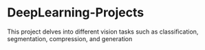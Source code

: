 # DeepLearning-Projects
This project delves into different vision tasks such as classification, segmentation, compression, and generation
